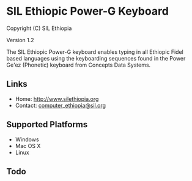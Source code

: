 SIL Ethiopic Power-G Keyboard
=============================

Copyright (C) SIL Ethiopia

Version 1.2

The SIL Ethiopic Power-G keyboard enables typing in all Ethiopic Fidel based languages using the keyboarding sequences found in the Power Ge'ez (Phonetic) keyboard from Concepts Data Systems.

Links
-----

 * Home:     <http://www.silethiopia.org>
 * Contact:  <computer_ethiopia@sil.org>

Supported Platforms
-------------------
 * Windows
 * Mac OS X
 * Linux

Todo
----
